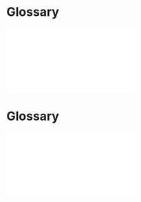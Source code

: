 <!--
created_at: '2012-04-18 15:27:53'
updated_at: '2012-04-18 15:27:53'
authors:
    - 'Franck Gismondi'
tags:
    - 'User Guide'
-->

Glossary
========

![](../resources/Glossaire_Tao_Utilisateur_V.02.pdf)

Glossary
========

![](../resources/Glossaire_Tao_Utilisateur_V.02.pdf)



